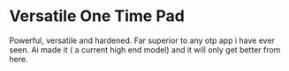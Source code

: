 # Versatile One Time Pad

Powerful, versatile and hardened. Far superior to any otp app i have ever seen. Ai made it ( a current high end model) and it will only get better from here. 
